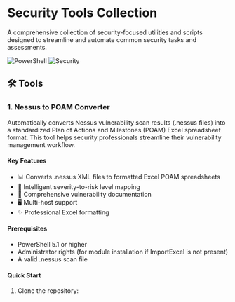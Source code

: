 # Security Tools Collection

A comprehensive collection of security-focused utilities and scripts designed to streamline and automate common security tasks and assessments.

![PowerShell](https://img.shields.io/badge/PowerShell-%235391FE.svg?style=for-the-badge&logo=powershell&logoColor=white)
![Security](https://img.shields.io/badge/Security-FF1B2D?style=for-the-badge&logo=security&logoColor=white)

## 🛠️ Tools

### 1. Nessus to POAM Converter
Automatically converts Nessus vulnerability scan results (.nessus files) into a standardized Plan of Actions and Milestones (POAM) Excel spreadsheet format. This tool helps security professionals streamline their vulnerability management workflow.

#### Key Features
- 📊 Converts .nessus XML files to formatted Excel POAM spreadsheets
- 🎯 Intelligent severity-to-risk level mapping
- 📝 Comprehensive vulnerability documentation
- 🖥️ Multi-host support
- ✨ Professional Excel formatting

#### Prerequisites
- PowerShell 5.1 or higher
- Administrator rights (for module installation if ImportExcel is not present)
- A valid .nessus scan file

#### Quick Start
1. Clone the repository:
